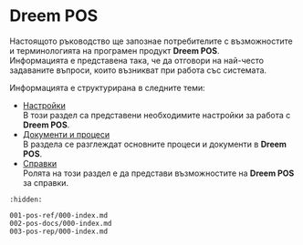 # Dreem POS

Настоящото ръководство ще запознае потребителите с възможностите и терминологията на програмен продукт **Dreem POS**.  
Информацията е представена така, че да отговори на най-често задаваните въпроси, които възникват при работа със системата.  

Информацията е структурирана в следните теми:  

 - [Настройки](001-pos-ref/000-index.md)  
В този раздел са представени необходимите настройки за работа с **Dreem POS**.
 - [Документи и процеси](002-pos-docs/000-index.md)  
В раздела се разглеждат основните процеси и документи в **Dreem POS**.
 - [Справки](003-pos-rep/000-index.md)  
Ролята на този раздел е да представи възможностите на **Dreem POS** за справки.  


```{toctree}
:hidden:

001-pos-ref/000-index.md
002-pos-docs/000-index.md
003-pos-rep/000-index.md
```

